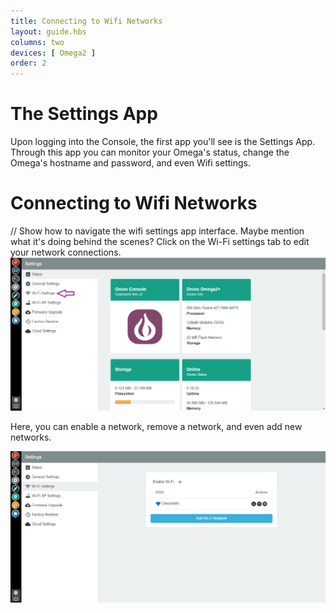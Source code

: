 ```yaml
---
title: Connecting to Wifi Networks
layout: guide.hbs
columns: two
devices: [ Omega2 ]
order: 2
---
```



# The Settings App

Upon logging into the Console, the first app you'll see is the Settings App. Through this app you can monitor your Omega's status, change the Omega's hostname and password, and even Wifi settings.  

# Connecting to Wifi Networks

// Show how to navigate the wifi settings app interface. Maybe mention what it's doing behind the scenes?
Click on the Wi-Fi settings tab to edit your network connections.
![settings-page](../img/connecting-to-wifi-1.png)

Here, you can enable a network, remove a network, and even add new networks.

![wifi-settings-page](../img/connecting-to-wifi-2.png)
